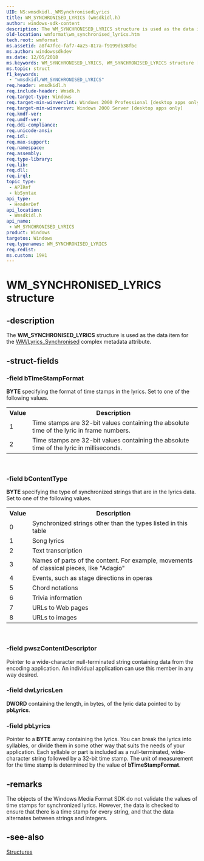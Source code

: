 ```yaml
---
UID: NS:wmsdkidl._WMSynchronisedLyrics
title: WM_SYNCHRONISED_LYRICS (wmsdkidl.h)
author: windows-sdk-content
description: The WM_SYNCHRONISED_LYRICS structure is used as the data item for the WM/Lyrics_Synchronised complex metadata attribute.
old-location: wmformat\wm_synchronised_lyrics.htm
tech.root: wmformat
ms.assetid: a8f47fcc-faf7-4a25-817a-f9199db38fbc
ms.author: windowssdkdev
ms.date: 12/05/2018
ms.keywords: WM_SYNCHRONISED_LYRICS, WM_SYNCHRONISED_LYRICS structure [windows Media Format], wmformat.wm_synchronised_lyrics, wmsdkidl/WM_SYNCHRONISED_LYRICS
ms.topic: struct
f1_keywords: 
 - "wmsdkidl/WM_SYNCHRONISED_LYRICS"
req.header: wmsdkidl.h
req.include-header: Wmsdk.h
req.target-type: Windows
req.target-min-winverclnt: Windows 2000 Professional [desktop apps only],Windows Media Format 9 Series SDK, or later versions of the SDK
req.target-min-winversvr: Windows 2000 Server [desktop apps only]
req.kmdf-ver: 
req.umdf-ver: 
req.ddi-compliance: 
req.unicode-ansi: 
req.idl: 
req.max-support: 
req.namespace: 
req.assembly: 
req.type-library: 
req.lib: 
req.dll: 
req.irql: 
topic_type:
 - APIRef
 - kbSyntax
api_type:
 - HeaderDef
api_location:
 - Wmsdkidl.h
api_name:
 - WM_SYNCHRONISED_LYRICS
product: Windows
targetos: Windows
req.typenames: WM_SYNCHRONISED_LYRICS
req.redist: 
ms.custom: 19H1
---
```


# WM_SYNCHRONISED_LYRICS structure


## -description



The <b>WM_SYNCHRONISED_LYRICS</b> structure is used as the data item for the <a href="https://docs.microsoft.com/windows/desktop/wmformat/wm-lyrics-synchronised">WM/Lyrics_Synchronised</a> complex metadata attribute.




## -struct-fields




### -field bTimeStampFormat

<b>BYTE</b> specifying the format of time stamps in the lyrics. Set to one of the following values.<table>
<tr>
<th>Value</th>
<th>Description</th>
</tr>
<tr>
<td>1</td>
<td>Time stamps are 32-bit values containing the absolute time of the lyric in frame numbers.</td>
</tr>
<tr>
<td>2</td>
<td>Time stamps are 32-bit values containing the absolute time of the lyric in milliseconds.</td>
</tr>
</table>
 




### -field bContentType

<b>BYTE</b> specifying the type of synchronized strings that are in the lyrics data. Set to one of the following values.<table>
<tr>
<th>Value</th>
<th>Description</th>
</tr>
<tr>
<td>0</td>
<td>Synchronized strings other than the types listed in this table</td>
</tr>
<tr>
<td>1</td>
<td>Song lyrics</td>
</tr>
<tr>
<td>2</td>
<td>Text transcription</td>
</tr>
<tr>
<td>3</td>
<td>Names of parts of the content. For example, movements of classical pieces, like "Adagio"</td>
</tr>
<tr>
<td>4</td>
<td>Events, such as stage directions in operas</td>
</tr>
<tr>
<td>5</td>
<td>Chord notations</td>
</tr>
<tr>
<td>6</td>
<td>Trivia information</td>
</tr>
<tr>
<td>7</td>
<td>URLs to Web pages</td>
</tr>
<tr>
<td>8</td>
<td>URLs to images</td>
</tr>
</table>
 




### -field pwszContentDescriptor

Pointer to a wide-character null-terminated string containing data from the encoding application. An individual application can use this member in any way desired.


### -field dwLyricsLen

<b>DWORD</b> containing the length, in bytes, of the lyric data pointed to by <b>pbLyrics</b>.


### -field pbLyrics

Pointer to a <b>BYTE</b> array containing the lyrics. You can break the lyrics into syllables, or divide them in some other way that suits the needs of your application. Each syllable or part is included as a null-terminated, wide-character string followed by a 32-bit time stamp. The unit of measurement for the time stamp is determined by the value of <b>bTimeStampFormat</b>.


## -remarks



The objects of the Windows Media Format SDK do not validate the values of time stamps for synchronized lyrics. However, the data is checked to ensure that there is a time stamp for every string, and that the data alternates between strings and integers.




## -see-also




<a href="https://docs.microsoft.com/windows/desktop/wmformat/structures">Structures</a>
 

 

